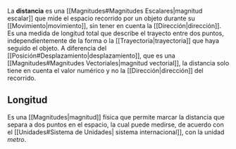 La **distancia** es una [[Magnitudes#Magnitudes Escalares|magnitud escalar]] que mide el espacio recorrido por un objeto durante su [[Movimiento|movimiento]], sin tener en cuenta la [[Dirección|dirección]]. Es una medida de longitud total que describe el trayecto entre dos puntos, independientemente de la forma o la [[Trayectoria|trayectoria]] que haya seguido el objeto. A diferencia del [[Posición#Desplazamiento|desplazamiento]], que es una [[Magnitudes#Magnitudes Vectoriales|magnitud vectorial]], la distancia solo tiene en cuenta el valor numérico y no la [[Dirección|dirección]] del recorrido.

## Longitud

Es una [[Magnitudes|magnitud]] física que permite marcar la distancia que separa a dos puntos en el espacio, la cual puede medirse, de acuerdo con el [[Unidades#Sistema de Unidades| sistema  internacional]], con la unidad $metro$.
